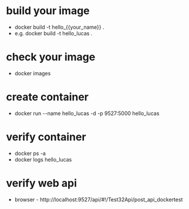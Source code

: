 # build your image 
 - docker build -t hello_{{your_name}} .
 - e.g. docker build -t hello_lucas .

# check your image
 - docker images

# create container
 - docker run --name hello_lucas -d -p 9527:5000 hello_lucas

# verify container
 - docker ps -a
 - docker logs hello_lucas 

# verify web api
 - browser - http://localhost:9527/api/#!/Test32Api/post_api_dockertest 